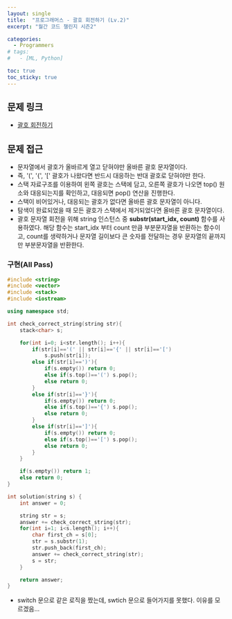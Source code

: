 ```yaml
---
layout: single
title:  "프로그래머스 - 괄호 회전하기 (Lv.2)"
excerpt: "월간 코드 챌린지 시즌2"

categories:
  - Programmers
# tags:
#   - [ML, Python]

toc: true
toc_sticky: true
---
```


## 문제 링크
- [괄호 회전하기](https://school.programmers.co.kr/learn/courses/30/lessons/76502)

## 문제 접근
- 문자열에서 괄호가 올바르게 열고 닫혀야만 올바른 괄호 문자열이다.
- 즉, '(', '{', '[' 괄호가 나왔다면 반드시 대응하는 반대 괄호로 닫혀야만 한다.
- 스택 자료구조를 이용하여 왼쪽 괄호는 스택에 담고, 오른쪽 괄호가 나오면 top() 원소와 대응되는지를 확인하고, 대응되면 pop() 연산을 진행한다.
- 스택이 비어있거나, 대응되는 괄호가 없다면 올바른 괄호 문자열이 아니다.
- 탐색이 완료되었을 때 모든 괄호가 스택에서 제거되었다면 올바른 괄호 문자열이다.
- 괄호 문자열 회전을 위해 string 인스턴스 중 **substr(start_idx, count)** 함수를 사용하였다. 해당 함수는 start_idx 부터 count 만큼 부분문자열을 반환하는 함수이고, count를 생략하거나 문자열 길이보다 큰 숫자를 전달하는 경우 문자열의 끝까지만 부분문자열을 반환한다.

### 구현(All Pass)
```c++
#include <string>
#include <vector>
#include <stack>
#include <iostream>

using namespace std;

int check_correct_string(string str){
    stack<char> s;

    for(int i=0; i<str.length(); i++){
        if(str[i]=='(' || str[i]=='{' || str[i]=='[')
            s.push(str[i]);
        else if(str[i]==')'){
            if(s.empty()) return 0;
            else if(s.top()=='(') s.pop();
            else return 0;
        }
        else if(str[i]=='}'){
            if(s.empty()) return 0;
            else if(s.top()=='{') s.pop();
            else return 0;
        }
        else if(str[i]==']'){
            if(s.empty()) return 0;
            else if(s.top()=='[') s.pop();
            else return 0;
        }
    }

    if(s.empty()) return 1;
    else return 0;
}

int solution(string s) {
    int answer = 0;

    string str = s;
    answer += check_correct_string(str);
    for(int i=1; i<s.length(); i++){
        char first_ch = s[0];
        str = s.substr(1);
        str.push_back(first_ch);
        answer += check_correct_string(str);
        s = str;
    }

    return answer;
}

```
- switch 문으로 같은 로직을 짰는데, swtich 문으로 들어가지를 못했다. 이유를 모르겠음...

